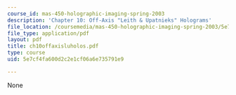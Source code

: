 ```yaml
---
course_id: mas-450-holographic-imaging-spring-2003
description: 'Chapter 10: Off-Axis "Leith & Upatnieks" Holograms'
file_location: /coursemedia/mas-450-holographic-imaging-spring-2003/5e7cf4fa600d2c2e1cf06a6e735791e9_ch10offaxisluholos.pdf
file_type: application/pdf
layout: pdf
title: ch10offaxisluholos.pdf
type: course
uid: 5e7cf4fa600d2c2e1cf06a6e735791e9

---
```

None